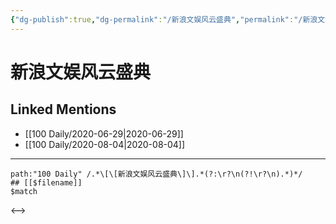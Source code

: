 ```yaml
---
{"dg-publish":true,"dg-permalink":"/新浪文娱风云盛典","permalink":"/新浪文娱风云盛典/","created":"2023-04-05T22:41:23.835+08:00","updated":"2023-04-05T22:41:24.141+08:00"}
---
```


# 新浪文娱风云盛典

## Linked Mentions
- [[100 Daily/2020-06-29\|2020-06-29]]
- [[100 Daily/2020-08-04\|2020-08-04]]


---

```expander
path:"100 Daily" /.*\[\[新浪文娱风云盛典\]\].*(?:\r?\n(?!\r?\n).*)*/
## [[$filename]]
$match
```

<-->